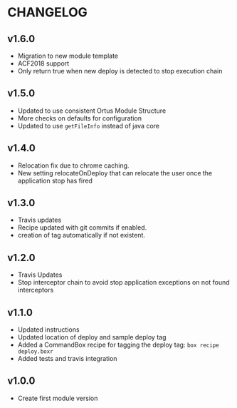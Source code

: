 # CHANGELOG

## v1.6.0

* Migration to new module template
* ACF2018 support
* Only return true when new deploy is detected to stop execution chain

## v1.5.0

* Updated to use consistent Ortus Module Structure
* More checks on defaults for configuration
* Updated to use `getFileInfo` instead of java core

## v1.4.0

* Relocation fix due to chrome caching.
* New setting relocateOnDeploy that can relocate the user once the application stop has fired

## v1.3.0

* Travis updates
* Recipe updated with git commits if enabled.
* creation of tag automatically if not existent.

## v1.2.0

* Travis Updates
* Stop interceptor chain to avoid stop application exceptions on not found interceptors

## v1.1.0

* Updated instructions
* Updated location of deploy and sample deploy tag
* Added a CommandBox recipe for tagging the deploy tag: `box recipe deploy.boxr`
* Added tests and travis integration

## v1.0.0

* Create first module version
